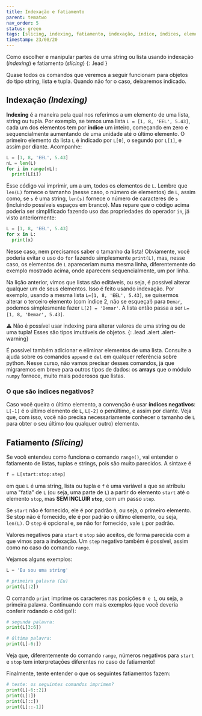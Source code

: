```yaml
---
title: Indexação e fatiamento
parent: tematwo
nav_order: 5
status: green
tags: [slicing, indexing, fatiamento, indexação, índice, índices, elemento, tupla, list, dict, string, negativo]
timestamp: 23/08/20
---
```


Como escolher e manipular partes de uma string ou lista usando indexação (*indexing*) e fatiamento (*slicing*)
{: .lead }

Quase todos os comandos que veremos a seguir funcionam para objetos do tipo string, lista e tupla. Quando não for o caso, deixaremos indicado.

## Indexação *(Indexing)*

**Indexing** é a maneira pela qual nos referimos a um elemento de uma lista, string ou tupla. Por exemplo, se temos uma lista `L = [1, 8, 'EEL', 5.43]`, cada um dos elementos tem por **índice** um inteiro, começando em zero e sequencialmente aumentando de uma unidade até o último elemento. O primeiro elemento da lista `L` é indicado por `L[0]`, o segundo por `L[1]`, e assim por diante. Acompanhe:
```python
L = [1, 8, 'EEL', 5.43]
nL = len(L)
for i in range(nL):
  print(L[i])
```
Esse código vai imprimir, um a um, todos os elementos de `L`. Lembre que `len(L)` fornece o tamanho (nesse caso, o número de elementos) de `L`, assim como, se `s` é uma string, `len(s)` fornece o número de caracteres de `s` (incluindo possíveis espaços em branco). Mas repare que o código acima poderia ser simplificado fazendo uso das propriedades do operador `in`, já visto anteriormente:
```python
L = [1, 8, 'EEL', 5.43]
for x in L:
  print(x)
```
Nesse caso, nem precisamos saber o tamanho da lista! Obviamente, você poderia evitar o uso do `for` fazendo simplesmente `print(L)`, mas, nesse caso, os elementos de `L` apareceriam numa mesma linha, diferentemente do exemplo mostrado acima, onde aparecem sequencialmente, um por linha.

Na lição anterior, vimos que listas são editáveis, ou seja, é possível alterar qualquer um de seus elementos. Isso é feito usando indexação. Por exemplo, usando a mesma lista `L=[1, 8, 'EEL', 5.43]`, se quisermos alterar o terceiro elemento (com índice 2, não se esqueça!) para  `Demar`, podemos simplesmente fazer `L[2] = 'Demar'`. A lista então passa a ser `L=[1, 8, 'Demar', 5.43]`.

:warning: Não é possível usar indexing para alterar valores de uma string ou de uma tupla! Esses são tipos imutáveis de objetos.
{: .lead .alert .alert-warning}

É possível também adicionar e eliminar elementos de uma lista. Consulte a ajuda sobre os comandos `append` e `del` em qualquer referência sobre python. Nesse curso, não vamos precisar desses comandos, já que migraremos em breve para outros tipos de dados: os **arrays** que o módulo `numpy` fornece, muito mais poderosos que listas.

### O que são índices negativos?

Caso você queira o último elemento, a convenção é usar **índices negativos**: `L[-1]` é o último elemento de `L`, `L[-2]` o penúltimo, e assim por diante. Veja que, com isso, você não precisa necessariamente conhecer o tamanho de `L` para obter o seu último (ou qualquer outro) elemento.


## Fatiamento *(Slicing)*

Se você entendeu como funciona o comando `range()`, vai entender o fatiamento de listas, tuplas e strings, pois são muito parecidos. A sintaxe é
```python
f = L[start:stop:step]
```
em que `L` é uma string, lista ou tupla e `f` é uma variável a que se atribuiu uma "fatia" de `L` (ou seja, uma parte de `L`) a partir do elemento `start` até o elemento `stop`, mas **SEM INCLUIR `stop`**, com um passo `step`.

Se `start` não é fornecido, ele é por padrão `0`, ou seja, o primeiro elemento. Se stop não é fornecido, ele é por padrão o último elemento, ou seja, `len(L)`. O `step` é opcional e, se não for fornecido, vale `1` por padrão.

Valores negativos para `start` e `stop` são aceitos, de forma parecida com a que vimos para a indexação. Um `step` negativo também é possível, assim como no caso do comando `range`.

Vejamos alguns exemplos:
```python
L = 'Eu sou uma string'

# primeira palavra (Eu)
print(L[:2])
```
O comando `print` imprime os caracteres nas posições `0 e 1`, ou seja, a primeira palavra. Continuando com mais exemplos (que você deveria conferir rodando o código!):


```python
# segunda palavra:
print(L[3:6])

# última palavra:
print(L[-6:])
```
Veja que, diferentemente do comando `range`, números negativos para `start` e `stop` tem interpretações diferentes no caso de fatiamento!

Finalmente, tente entender o que os seguintes fatiamentos fazem:
```python
# teste: os seguintes comandos imprimem?
print(L[-6::2])
print(L[:])
print(L[::])
print(L[::-1])
```
